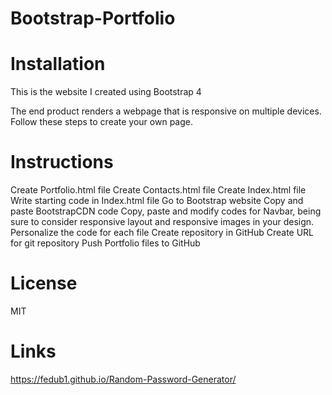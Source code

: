 # Bootstrap-Portfolio

# Installation
This is the website I created using Bootstrap 4

The end product  renders a webpage that is responsive on multiple devices. Follow these steps to create your own page. 


# Instructions
Create Portfolio.html file
Create Contacts.html file
Create Index.html file
Write starting code in Index.html file
Go to Bootstrap website
Copy  and paste BootstrapCDN code
Copy, paste and modify codes for Navbar, being sure to consider responsive layout and responsive images in your design.
Personalize the code for each file
Create repository in GitHub 
Create URL for git repository
Push Portfolio files to GitHub

# License
MIT

# Links
https://fedub1.github.io/Random-Password-Generator/

